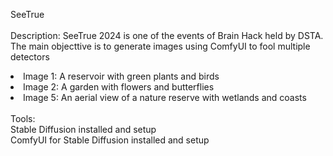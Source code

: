SeeTrue <br/>
<br>
Description:
SeeTrue 2024 is one of the events of Brain Hack held by DSTA. 
The main objecttive is to generate images using ComfyUI to fool multiple detectors
<br>
<li> Image 1: A reservoir with green plants and birds </li>
<li> Image 2: A garden with flowers and butterflies </li>
<li> Image 5: An aerial view of a nature reserve with wetlands and coasts </li>

<br>
Tools: <br/>
Stable Diffusion installed and setup <br/>
ComfyUI for Stable Diffusion installed and setup <br/>
